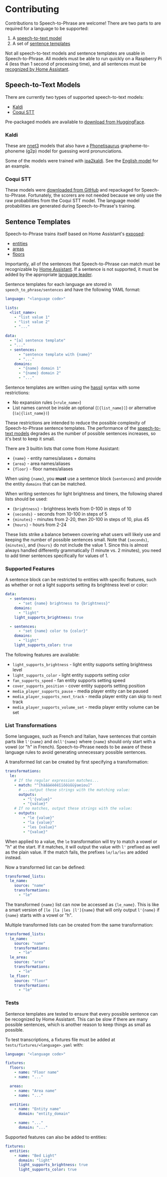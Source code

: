 # Contributing

Contributions to Speech-to-Phrase are welcome! There are two parts to are required for a language to be supported:

1. A [speech-to-text model](#speech-to-text-models)
2. A set of [sentence templates](#snetence-templates)

Not all speech-to-text models and sentence templates are usable in Speech-to-Phrase. All models must be able to run quickly on a Raspberry Pi 4 (less than 1 second of processing time), and all sentences must be [recognized by Home Assistant](https://github.com/home-assistant/intents/).


## Speech-to-Text Models

There are currently two types of supported speech-to-text models:

* [Kaldi][kaldi]
* [Coqui STT][coqui-stt]

Pre-packaged models are available to [download from HuggingFace][model-download].

### Kaldi

These are [nnet3][] models that also have a [Phonetisaurus][] grapheme-to-phoneme (g2p) model for guessing word pronunciations. 

Some of the models were trained with [ipa2kaldi][]. See the [English model][english-model] for an example.

### Coqui STT

These models were [downloaded from GitHub][coqui-models] and repackaged for Speech-to-Phrase. Fortunately, the scorers are not needed because we only use the raw probabilities from the Coqui STT model. The language model probabilities are generated during Speech-to-Phrase's training.

<!----------------------------------------------------------------------------->

## Sentence Templates

Speech-to-Phrase trains itself based on Home Assistant's [exposed][]:

* [entities][]
* [areas][area]
* [floors][floor]

Importantly, all of the sentences that Speech-to-Phrase can match must be recognizable by [Home Assistant][intents]. If a sentence is not supported, it must be added by the appropriate [language leader][language-leaders].

Sentence templates for each language are stored in `speech_to_phrase/sentences` and have the following YAML format:

```yaml
language: "<language code>"

lists:
  <list_name>:
    - "list value 1"
    - "list value 2"
    - "..."
    
data:
  - "[a] sentence template"
  - "..."
  - sentences:
      - "sentence template with {name}"
      - "..."
    domains:
      - "{name} domain 1"
      - "{name} domain 2"
      - "..."
```

Sentence templates are written using the [hassil][hassil-syntax] syntax with some restrictions:

* No expansion rules (`<rule_name>`)
* List names cannot be inside an optional (`[{list_name}]`) or alternative (`(a|{list_name})`)

These restrictions are intended to reduce the possible complexity of Speech-to-Phrase sentence templates. The performance of the [speech-to-text models](#speech-to-text-models) degrades as the number of possible sentences increases, so it's best to keep it small.

There are 3 builtin lists that come from Home Assistant:

* `{name}` - entity names/aliases + domains
* `{area}` - area names/aliases
* `{floor}` - floor names/aliases

When using `{name}`, you **must** use a sentence block (`sentences`) and provide the entity `domains` that can be matched. 

When writing sentences for light brightness and timers, the following shared lists should be used:

* `{brightness}` - brightness levels from 0-100 in steps of 10
* `{seconds}` - seconds from 10-100 in steps of 5
* `{minutes}` - minutes from 2-20, then 20-100 in steps of 10, plus 45
* `{hours}` - hours from 2-24

These lists strike a balance between covering what users will likely use and keeping the number of possible sentences small. Note that `{seconds}`, `{minutes}`, and `{hours}` do not include the value 1. Since this is almost always handled differently grammatically (1 minute vs. 2 minutes), you need to add timer sentences specifically for values of 1.

### Supported Features

A sentence block can be restricted to entities with specific features, such as whether or not a light supports setting its brightness level or color:

```yaml
data:
  - sentences:
      - "set {name} brightness to {brightness}"
    domains:
      - "light"
    light_supports_brightness: true

  - sentences:
      - "set {name} color to {color}"
    domains:
      - "light"
    light_supports_color: true
```

The following features are available:

* `light_supports_brightness` - light entity supports setting brightness level
* `light_supports_color` - light entity supports setting color
* `fan_supports_speed` - fan entity supports setting speed
* `cover_supports_position` - cover entity supports setting position
* `media_player_supports_pause` - media player entity can be paused
* `media_player_supports_next_track` - media player entity can skip to next track
* `media_player_supports_volume_set` - media player entity volume can be set

### List Transformations

Some languages, such as French and Italian, have sentences that contain parts like `l'{name}` and `dell'{name}` where `{name}` should only start with a vowel (or "h" in French). Speech-to-Phrase needs to be aware of these language rules to avoid generating unnecessary possible sentences.

A transformed list can be created by first specifying a transformation:

```yaml
transformations:
  le:
    # If the regular expression matches...
    - match: "^[hàâäéèêëîïôöùûüÿaeiou]"
      # ...output these strings with the matching value:
      outputs:
        - "l'{value}"
        - "{value}"
    # If no matches, output these strings with the value:
    - outputs:
        - "le {value}"
        - "la {value}"
        - "les {value}"
        - "{value}"
```

When applied to a value, the `le` transformation will try to match a vowel or "h" at the start. If it matches, it will output the value with `l'` prefixed as well as the plain value. If the match fails, the prefixes `le/la/les` are added instead.

Now a transformed list can be defined:

```yaml
transformed_lists:
  le_name:
    source: "name"
    transformations:
      - "le"
```

The transformed `{name}` list can now be accessed as `{le_name}`. This is like a smart version of `[le |la |les |l']{name}` that will only output `l'{name}` if `{name}` starts with a vowel or "h".

Multiple transformed lists can be created from the same transformation:

```yaml
transformed_lists:
  le_name:
    source: "name"
    transformations:
      - "le"
  le_area:
    source: "area"
    transformations:
      - "le"
  le_floor:
    source: "floor"
    transformations:
      - "le"
```

### Tests

Sentence templates are tested to ensure that every possible sentence can be recognized by Home Assistant. This can be slow if there are many possible sentences, which is another reason to keep things as small as possible.

To test transcriptions, a fixtures file must be added at `tests/fixtures/<language>.yaml` with:

```yaml
language: "<language code>"

fixtures:
  floors:
    - name: "Floor name"
    - name: "..."

  areas:
    - name: "Area name"
    - name: "..."

  entities:
    - name: "Entity name"
      domain: "entity_domain"

    - name: "..."
      domain: "..."
```

Supported features can also be added to entities:

```yaml
fixtures:
  entities:
    - name: "Bed Light"
      domain: "light"
      light_supports_brightness: true
      light_supports_color: true
```


<!-- Links -->
[entities]: https://www.home-assistant.io/docs/configuration/entities_domains/
[area]: https://www.home-assistant.io/docs/organizing/#area
[floor]: https://www.home-assistant.io/docs/organizing/#floor
[exposed]: https://www.home-assistant.io/voice_control/voice_remote_expose_devices/
[intents]: https://github.com/home-assistant/intents
[language-leaders]: https://developers.home-assistant.io/docs/voice/language-leaders/
[kaldi]: https://kaldi-asr.org/
[coqui-stt]: https://stt.readthedocs.io/en/latest/
[nnet3]: https://kaldi-asr.org/doc/dnn3.html
[phonetisaurus]: https://github.com/AdolfVonKleist/Phonetisaurus
[model-download]: https://huggingface.co/datasets/rhasspy/rhasspy-speech/tree/main/models
[english-model]: https://huggingface.co/datasets/rhasspy/rhasspy-speech/resolve/main/models/en_US-rhasspy.tar.gz?download=true
[ipa2kaldi]: https://github.com/rhasspy/ipa2kaldi
[coqui-models]: https://github.com/coqui-ai/STT-models
[hassil]: https://github.com/home-assistant/hassil
[hassil-syntax]: https://github.com/home-assistant/hassil?tab=readme-ov-file#sentence-templates
